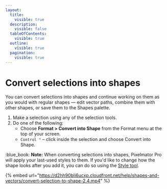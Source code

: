```yaml
---
layout:
  title:
    visible: true
  description:
    visible: false
  tableOfContents:
    visible: true
  outline:
    visible: true
  pagination:
    visible: true
---
```


# Convert selections into shapes

You can convert selections into shapes and continue working on them as you would with regular shapes — edit vector paths, combine them with other shapes, or save them to the Shapes palette.&#x20;

1. Make a selection using any of the selection tools.
2. Do one of the following:
   * Choose **Format > Convert into Shape** from the Format menu at the top of your screen.
   * `Control ⌃` – click inside the selection and choose Convert into Shape.

:blue\_book: **Note:** When converting selections into shapes, Pixelmator Pro will apply your last-used styles to them. If you'd like to change how the shape looks after you add it, you can do so using the [Style tool](../customize-layers-using-styles/).

{% embed url="https://d2hh90bli6ucxp.cloudfront.net/help/shapes-and-vectors/convert-selection-to-shape-2.4.mp4" %}
